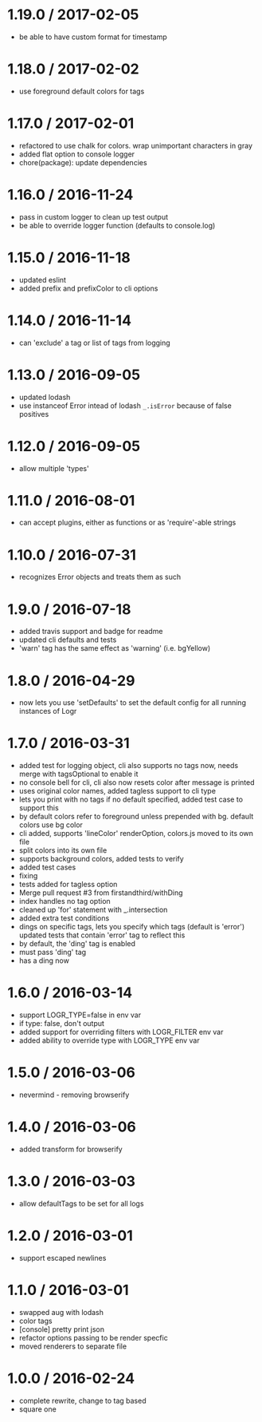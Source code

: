 
1.19.0 / 2017-02-05
==================

  * be able to have custom format for timestamp

1.18.0 / 2017-02-02
==================

  * use foreground default colors for tags

1.17.0 / 2017-02-01
==================

  * refactored to use chalk for colors. wrap unimportant characters in gray
  * added flat option to console logger
  * chore(package): update dependencies

1.16.0 / 2016-11-24
==================

  * pass in custom logger to clean up test output
  * be able to override logger function (defaults to console.log)

1.15.0 / 2016-11-18
==================

  * updated eslint
  * added prefix and prefixColor to cli options

1.14.0 / 2016-11-14
==================

  * can 'exclude' a tag or list of tags from logging

1.13.0 / 2016-09-05
==================

  * updated lodash
  * use instanceof Error intead of lodash `_.isError` because of false positives

1.12.0 / 2016-09-05
==================

  * allow multiple 'types'

1.11.0 / 2016-08-01
==================

  * can accept plugins, either as functions or as 'require'-able strings

1.10.0 / 2016-07-31
==================

  * recognizes Error objects and treats them as such

1.9.0 / 2016-07-18
==================

  * added travis support and badge for readme
  * updated cli defaults and tests
  * 'warn' tag has the same effect as 'warning' (i.e. bgYellow)

1.8.0 / 2016-04-29
==================

  * now lets you use 'setDefaults' to set the default config for all running instances of Logr

1.7.0 / 2016-03-31
==================

  * added test for logging object, cli also supports no tags now, needs merge with tagsOptional to enable it
  * no console bell for cli, cli also now resets color after message is printed
  * uses original color names,  added tagless support to cli type
  * lets you print with no tags if no default specified, added test case to support this
  * by default colors refer to foreground unless prepended with bg.  default colors use bg color
  * cli added, supports 'lineColor' renderOption, colors.js moved to its own file
  * split colors into its own file
  * supports background colors, added tests to verify
  * added test cases
  * fixing
  * tests added for tagless option
  * Merge pull request #3 from firstandthird/withDing
  * index handles no tag option
  * cleaned up 'for' statement with _.intersection
  * added extra test conditions
  * dings on specific tags, lets you specify which tags (default is 'error') updated tests that contain 'error' tag to reflect this
  * by default, the 'ding' tag is enabled
  * must pass 'ding' tag
  * has a ding now

1.6.0 / 2016-03-14
==================

  * support LOGR_TYPE=false in env var
  * if type: false, don't output
  * added support for overriding filters with LOGR_FILTER env var
  * added ability to override type with LOGR_TYPE env var

1.5.0 / 2016-03-06
==================

  * nevermind - removing browserify

1.4.0 / 2016-03-06
==================

  * added transform for browserify

1.3.0 / 2016-03-03
==================

  * allow defaultTags to be set for all logs

1.2.0 / 2016-03-01
==================

  * support escaped newlines

1.1.0 / 2016-03-01
==================

  * swapped aug with lodash
  * color tags
  * [console] pretty print json
  * refactor options passing to be render specfic
  * moved renderers to separate file

1.0.0 / 2016-02-24
==================

  * complete rewrite, change to tag based
  * square one
